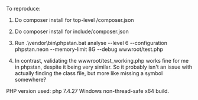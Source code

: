 To reproduce:

1) Do composer install for top-level /composer.json
2) Do composer install for include/composer.json
3) Run .\vendor\bin\phpstan.bat analyse --level 6 --configuration phpstan.neon --memory-limit 8G --debug wwwroot/test.php

4) In contrast, validating the wwwroot/test_working.php works fine for me in phpstan, despite it being very similar. So it probably isn't an issue with actually finding the class file, but more like missing a symbol somewhere?

PHP version used: php 7.4.27 Windows non-thread-safe x64 build.
